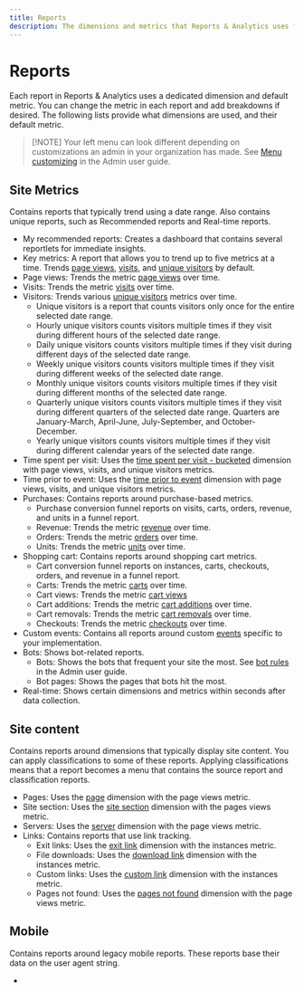 ```yaml
---
title: Reports
description: The dimensions and metrics that Reports & Analytics uses for each report.
---
```


# Reports

Each report in Reports & Analytics uses a dedicated dimension and default metric. You can change the metric in each report and add breakdowns if desired. The following lists provide what dimensions are used, and their default metric.

> [!NOTE] Your left menu can look different depending on customizations an admin in your organization has made. See [Menu customizing](/help/admin/admin/customize-menus.md) in the Admin user guide.

## Site Metrics

Contains reports that typically trend using a date range. Also contains unique reports, such as Recommended reports and Real-time reports.

* My recommended reports: Creates a dashboard that contains several reportlets for immediate insights.
* Key metrics: A report that allows you to trend up to five metrics at a time. Trends [page views](/help/components/metrics/page-views.md), [visits](/help/components/metrics/visits.md), and [unique visitors](/help/components/metrics/unique-visitors.md) by default.
* Page views: Trends the metric [page views](/help/components/metrics/page-views.md) over time.
* Visits: Trends the metric [visits](../../components/metrics/visits.md) over time.
* Visitors: Trends various [unique visitors](../../components/metrics/unique-visitors.md) metrics over time.
  * Unique visitors is a report that counts visitors only once for the entire selected date range.
  * Hourly unique visitors counts visitors multiple times if they visit during different hours of the selected date range.
  * Daily unique visitors counts visitors multiple times if they visit during different days of the selected date range.
  * Weekly unique visitors counts visitors multiple times if they visit during different weeks of the selected date range.
  * Monthly unique visitors counts visitors multiple times if they visit during different months of the selected date range.
  * Quarterly unique visitors counts visitors multiple times if they visit during different quarters of the selected date range. Quarters are January-March, April-June, July-September, and October-December.
  * Yearly unique visitors counts visitors multiple times if they visit during different calendar years of the selected date range.
* Time spent per visit: Uses the [time spent per visit - bucketed](../../components/dimensions/time-spent-per-visit.md) dimension with page views, visits, and unique visitors metrics.
* Time prior to event: Uses the [time prior to event](../../components/dimensions/time-prior-to-event.md) dimension with page views, visits, and unique visitors metrics.
* Purchases: Contains reports around purchase-based metrics.
  * Purchase conversion funnel reports on visits, carts, orders, revenue, and units in a funnel report.
  * Revenue: Trends the metric [revenue](../../components/metrics/revenue.md) over time.
  * Orders: Trends the metric [orders](../../components/metrics/orders.md) over time.
  * Units: Trends the metric [units](../../components/metrics/units.md) over time.
* Shopping cart: Contains reports around shopping cart metrics.
  * Cart conversion funnel reports on instances, carts, checkouts, orders, and revenue in a funnel report.
  * Carts: Trends the metric [carts](../../components/metrics/carts.md) over time.
  * Cart views: Trends the metric [cart views](../../components/metrics/cart-views.md)
  * Cart additions: Trends the metric [cart additions](../../components/metrics/cart-additions.md) over time.
  * Cart removals: Trends the metric [cart removals](../../components/metrics/cart-removals.md) over time.
  * Checkouts: Trends the metric [checkouts](../../components/metrics/checkouts.md) over time.
* Custom events: Contains all reports around custom [events](../../components/metrics/events.md) specific to your implementation.
* Bots: Shows bot-related reports.
  * Bots: Shows the bots that frequent your site the most. See [bot rules](../../admin/admin/bot-removal/bot-rules.md) in the Admin user guide.
  * Bot pages: Shows the pages that bots hit the most.
* Real-time: Shows certain dimensions and metrics within seconds after data collection.

## Site content

Contains reports around dimensions that typically display site content. You can apply classifications to some of these reports. Applying classifications means that a report becomes a menu that contains the source report and classification reports.

* Pages: Uses the [page](../../components/dimensions/page.md) dimension with the page views metric.
* Site section: Uses the [site section](../../components/dimensions/site-section.md) dimension with the pages views metric.
* Servers: Uses the [server](../../components/dimensions/server.md) dimension with the page views metric.
* Links: Contains reports that use link tracking.
  * Exit links: Uses the [exit link](../../components/dimensions/exit-link.md) dimension with the instances metric.
  * File downloads: Uses the [download link](../../components/dimensions/download-link.md) dimension with the instances metric.
  * Custom links: Uses the [custom link](../../components/dimensions/custom-link.md) dimension with the instances metric.
  * Pages not found: Uses the [pages not found](../../components/dimensions/pages-not-found.md) dimension with the page views metric.

## Mobile

Contains reports around legacy mobile reports. These reports base their data on the user agent string.

*